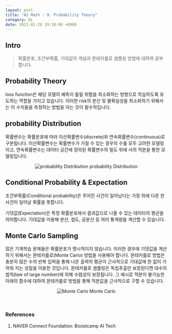 ```yaml
---
layout: post
title: "AI Math : 9. Probability Theory"
category: DL
date: 2021-01-28 19:10:00 +0900
---
```

## Intro
>확률분포, 조건부확률, 기대값의 개념과 몬테카를로 샘플링 방법에 대하여 공부합니다.

## Probability Theory
loss function은 해당 모델의 예측이 틀릴 위험을 최소화하는 방향으로 학습하도록 유도하는 역할을 가지고 있습니다. 이러한 risk의 분산 및 불확실성을 최소화하기 위해서는 이 수치들을 측정하는 방법을 아는 것이 필수적입니다.

## probability Distribution
확률변수는 확률분포에 따라 이산확률변수(discrete)와 연속확률변수(continuous)로 구분됩니다. 이산확률변수는 확률변수가 가질 수 있는 경우의 수를 모두 고려한 모델링이고, 연속확률변수는 데이터 공간에 정의된 확률변수의 밀도 위에
서의 적분을 통한 모델링입니다.

<p align="center">
  <img src="https://user-images.githubusercontent.com/77161691/108048463-69566700-708a-11eb-94d1-6256744af7e4.png" alt="probability Distribution"/>
  probability Distribution
</p>

## Conditional Probability & Expectation
조건부확률(Conditional probability)은 주어진 사건이 일어났다는 가정 하에 다른 한 사건이 일어날 확률을 뜻합니다.

기댓값(Expectation)은 특정 확률분포에서 결과값으로 나올 수 있는 데이터의 평균을 의미합니다. 기대값을 이용해 분산, 첨도, 공분산 등 여러 통계량을 계산할 수 있습니다.

## Monte Carlo Sampling
많은 기계학습 문제들은 확률분포가 명시적이지 않습니다. 이러한 경우에 기댓값을 계산하기 위해서는 몬테카를로(Monte Carlo) 방법을 사용해야 합니다. 몬테카를로 방법은 충분히 많은 수의 반복 입력을 통해 나온 출력의 평균이 근사적으로 기대값에 한 없이 가까워 지는 성질을 이용한 것입니다. 몬테카를로 샘플링은 독립추출만 보장된다면 대수의 법칙(law of large number)에 의해 수렴성이 보장됩니다. 그 예시로 적분이 불가능한 아래의 함수에 대하여 몬테카를로 방법을 통해 적분값을 근사적으로 구할 수 있습니다.

<p align="center">
  <img src="https://user-images.githubusercontent.com/77161691/108049377-863f6a00-708b-11eb-9dc1-fbc2daae4f1d.png" alt="Monte Carlo"/>
  Monte Carlo
</p>

<br/>

### References
1. NAVER Connect Foundation: Boostcamp AI Tech
